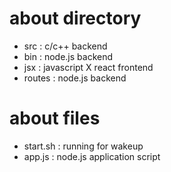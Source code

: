# about directory
- src : c/c++ backend
- bin : node.js backend
- jsx : javascript X react frontend
- routes : node.js backend


# about files
- start.sh : running for wakeup
- app.js : node.js application script
